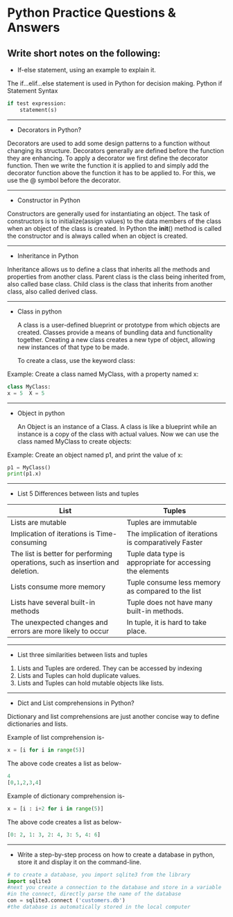 # Python Practice Questions & Answers

## Write short notes on the following:

- If-else statement, using an example to explain it.

The if…elif…else statement is used in Python for decision making.
Python if Statement Syntax
```py
if test expression:
    statement(s)
```

---

- Decorators in Python?

Decorators are used to add some design patterns to a function without changing its structure. Decorators generally are defined before the function they are enhancing. To apply a decorator we first define the decorator function. Then we write the function it is applied to and simply add the decorator function above the function it has to be applied to. For this, we use the @ symbol before the decorator.

--- 

- Constructor in Python
  
Constructors are generally used for instantiating an object. The task of constructors is to initialize(assign values) to the data members of the class when an object of the class is created. In Python the __init__() method is called the constructor and is always called when an object is created.

--- 

- Inheritance in Python
  
Inheritance allows us to define a class that inherits all the methods and properties from another class.
Parent class is the class being inherited from, also called base class.
Child class is the class that inherits from another class, also called derived class.

--- 

- Class in python				

  A class is a user-defined blueprint or prototype from which objects are created. Classes provide a means of bundling data and functionality together. Creating a new class creates a new type of object, allowing new instances of that type to be made. 
  
  To create a class, use the keyword class:
  
Example: Create a class named MyClass, with a property named x:
```py
class MyClass:
x = 5  X = 5
```
--- 

- Object in python

  An Object is an instance of a Class. A class is like a blueprint while an instance is a copy of the class with actual values.
Now we can use the class named MyClass to create objects:


Example:  Create an object named p1, and print the value of x:
```py 
p1 = MyClass()
print(p1.x)
```
--- 


- List 5 Differences between lists and tuples


| List                                                         |Tuples                                                        | 
|--------------------------------------------------------------|--------------------------------------------------------------|
|Lists are mutable                                             |Tuples are immutable                                          |
|Implication of iterations is Time-consuming                   |The implication of iterations is comparatively Faster         |
|The list is better for performing operations, such as insertion and deletion.|Tuple data type is appropriate for accessing the elements|
|Lists consume more memory|Tuple consume less memory as compared to the list|
|Lists have several built-in methods|Tuple does not have many built-in methods.|
|The unexpected changes and errors are more likely to occur|In tuple, it is hard to take place.|

--- 

- List three similarities between lists and tuples

1. Lists and Tuples are ordered. They can be accessed by indexing
2. Lists and Tuples can hold duplicate values.
3. Lists and Tuples can hold mutable objects like lists.

---

- Dict and List comprehensions in Python?

Dictionary and list comprehensions are just another concise way to define dictionaries and lists.

Example of list comprehension is-

```py 
x = [i for i in range(5)]
```

The above code creates a list as below-

```py
4
[0,1,2,3,4]
```

Example of dictionary comprehension is-

```py
x = [i : i+2 for i in range(5)]
```
The above code creates a list as below-

```py
[0: 2, 1: 3, 2: 4, 3: 5, 4: 6]
```
---

- Write a step-by-step process on how to create a database in python, store it and display it on the command-line.		

```py
# to create a database, you import sqlite3 from the library
import sqlite3
#next you create a connection to the database and store in a variable
#in the connect, directly parse the name of the database
con = sqlite3.connect ('customers.db')
#the database is automatically stored in the local computer
```
